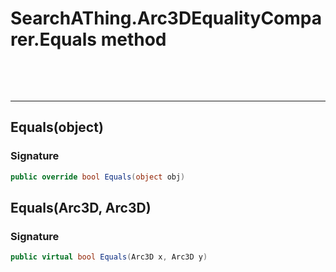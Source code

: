 # SearchAThing.Arc3DEqualityComparer.Equals method

<p>&nbsp;</p>
<p>&nbsp;</p>
<hr/>

## Equals(object)
### Signature
```csharp
public override bool Equals(object obj)
```
## Equals(Arc3D, Arc3D)
### Signature
```csharp
public virtual bool Equals(Arc3D x, Arc3D y)
```
